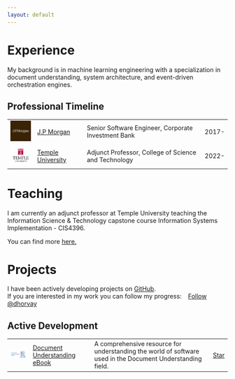 ```yaml
---
layout: default
---
```

# Experience

My background is in machine learning engineering with a specialization in document understanding, system architecture, and event-driven orchestration engines.

## Professional Timeline

<table>
  <tr>
    <td><img width="75" src="./assets/img/jpmorgan.png" alt="J.P. Morgan"></td>
    <td><a href="https://www.jpmorgan.com/global">J.P Morgan</a></td>
    <td>Senior Software Engineer, Corporate Investment Bank</td>
    <td>2017-</td>
  </tr>
  <tr>
    <td><img width="75" src="./assets/img/temple.png" alt="Temple University"></td>
    <td><a href="https://www.temple.edu">Temple University</a></td>
    <td>Adjunct Professor, College of Science and Technology</td>
    <td>2022-</td>
  </tr>
</table>

# Teaching

I am currently an adjunct professor at Temple University teaching the Information Science & Technology capstone course Information Systems Implementation - CIS4396.

You can find more [here.](https://sites.temple.edu/horvay/)

# Projects

I have been actively developing projects on [GitHub](https://github.com/dhorvay).
<br>
If you are interested in my work you can follow my progress: &ensp; 
<a class="github-button" href="https://github.com/dhorvay" data-show-count="true" aria-label="Follow @dhorvay on GitHub">Follow @dhorvay</a>
## Active Development
<table>
  <tr>
    <td><img width="150" src="./assets/img/document-understanding-ebook-logo.png" alt="J.P. Morgan"></td>
    <td><a href="https://horvay.dev/document-understanding-ebook">Document Understanding eBook</a></td>
    <td>A comprehensive resource for understanding the world of software used in the Document Understanding field.</td>
    <td>
<a class="github-button" href="https://github.com/dhorvay/document-understanding-ebook" data-icon="octicon-star" aria-label="Star dhorvay/document-understanding-ebook on GitHub">Star</a></td>
  </tr>
</table>